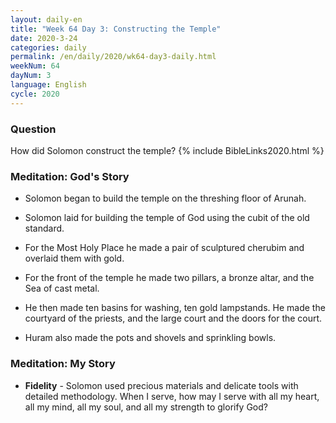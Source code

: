 ```yaml
---
layout: daily-en
title: "Week 64 Day 3: Constructing the Temple"
date: 2020-3-24 
categories: daily
permalink: /en/daily/2020/wk64-day3-daily.html
weekNum: 64
dayNum: 3
language: English
cycle: 2020
---
```


### Question     
How did Solomon construct the temple?
{% include BibleLinks2020.html %} 

### Meditation: God's Story   
+ Solomon began to build the temple on the threshing floor of Arunah. 

+ Solomon laid for building the temple of God using the cubit of the old standard. 

+ For the Most Holy Place he made a pair of sculptured cherubim and overlaid them with gold. 

+ For the front of the temple he made two pillars, a bronze altar, and the Sea of cast metal. 

+ He then made ten basins for washing, ten gold lampstands. He made the courtyard of the priests, and the large court and the doors for the court. 

+ Huram also made the pots and shovels and sprinkling bowls. 

### Meditation: My Story   
+ **Fidelity** - Solomon used precious materials and delicate tools with detailed methodology. When I serve, how may I serve with all my heart, all my mind, all my soul, and all my strength to glorify God? 